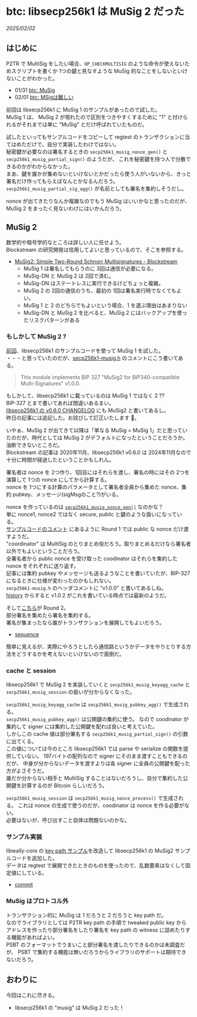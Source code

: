 # btc: libsecp256k1 は MuSig 2 だった

_2025/02/02_

## はじめに

P2TR で MultiSig をしたい場合、`OP_CHECKMULTISIG` のような命令が使えないためスクリプトを書くか 1つの鍵と見なすような MuSig 的なことをしないといけないことがわかった。

* 01/31 [btc: MuSig](/2025/01/20250131-btc.html)
* 02/01 [btc: MSigは難しい](20250201-btc.md)

前回は libsecp256k1 に MuSig 1 のサンプルがあったので試した。  
MuSig 1 は、 MuSig 2 が現れたので区別をつきやすくするために "1" と付けられるがそれまでは単に "MuSig" とだけ呼ばれていたものだ。

試したといってもサンプルコードをコピーして regtest のトランザクションに当てはめただけで、自分で実装したわけではない。  
秘密鍵が必要なのは署名するときの `secp256k1_musig_nonce_gen()` と `secp256k1_musig_partial_sign()` のようだが、
これを秘密鍵を持つ人で分散できるのかがわからなかった。  
まあ、鍵を誰かが集めないといけないとかだったら使う人がいないから、きっと署名だけ作ってもらえばなんとかなるんだろう。  
`secp256k1_musig_partial_sig_agg()` が名前としても署名を集約しそうだし。

nonce が出てきたりなんか複雑なのでもう MuSig はいいかなと思ったのだが、
MuSig 2 をまったく見ないわけにはいかんだろう。

## MuSig 2

数学的や暗号学的なところは詳しい人に任せよう。  
Blockstream の研究開発は信用してよいと思っているので、そこを参照する。

* [MuSig2: Simple Two-Round Schnorr Multisignatures - Blockstream](https://blog.blockstream.com/musig2-simple-two-round-schnorr-multisignatures/)
  * MuSig 1 は署名してもらうのに 3回は通信が必要になる。
  * MuSig-DN と MuSig 2 は 2回で済む。
  * MuSig-DN はステートレスに実行できるけどちょっと複雑。
  * MuSig 2 の 2回の通信のうち、最初の 1回は署名実行時でなくてもよい。
  * MuSig 1 と 2 のどちらでもよいという場合、1 を選ぶ理由はあまりない
  * MuSig-DN と MuSig 2 を比べると、MuSig 2 にはバックアップを使ったリスクパターンがある

### もしかして MuSig 2 ?

[前回](20250201-btc.md)、libsecp256k1 のサンプルコードを使って MuSig 1 を試した。  
・・・と思っていたのだが、[secp256k1-musig.h](https://github.com/bitcoin-core/secp256k1/blob/v0.6.0/include/secp256k1_musig.h#L13) のコメントにこう書いてある。

> This module implements BIP 327 "MuSig2 for BIP340-compatible Multi-Signatures" v1.0.0.

もしかして、libsecp256k1 に載っているのは MuSig 1 ではなく 2 ??  
BIP-327 とまで書いてあれば間違いあるまい。  
[libsecp256k1 の v0.6.0 CHANGELOG](https://github.com/bitcoin-core/secp256k1/blob/v0.6.0/CHANGELOG.md#added) にも MuSig2 と書いてあるし。  
昨日の記事には追記した。お詫びして訂正いたします 🙇。

いやぁ、MuSig 2 が出てきて以降は「単なる MuSig = MuSig 1」だと思っていたのだが、時代としては MuSig 2 がデフォルトになったということだろうか。  
油断できないところだ。  
Blockstream の記事は 2020年11月、libsecp256k1 v0.6.0 は 2024年11月なので十分に時間が経過したということかもしれん。

署名者は nonce を 2つ作り、1回目にはそれらを渡し、署名の時にはその 2つを演算して 1つの nonce にしてから計算する。  
nonce を 1つにする計算のパラメータとして署名者全員から集めた nonce、集約 pubkey、メッセージ(sigMsgのこと?)がいる。

nonce を作っているのは [`secp256k1_musig_nonce_gen()`](https://github.com/bitcoin-core/secp256k1/blob/v0.6.0/include/secp256k1_musig.h#L364-L365) なのかな？  
単に nonce1, nonce2 ではなく secure, public と鍵のような扱いになっている。  
[サンプルコードのコメント](https://github.com/bitcoin-core/secp256k1/blob/v0.6.0/examples/musig.c#L135-L140) にあるように Round 1 では public な nonce だけ渡すようだ。  
"coordinator" は MultiSig のとりまとめ役だろう。取りまとめるだけなら署名者以外でもよいということだろう。  
全署名者から public nonce を受け取った coodinator はそれらを集約した nonce をそれぞれに送り返す。  
記事には集約 pubkey やメッセージも送るようなことを書いていたが、BIP-327 になるときに仕様が変わったのかもしれない。  
`secp256k1-musig.h` のヘッダコメントに "v1.0.0" と書いてあるしね。  
[history](https://github.com/bitcoin/bips/commit/26bb1d8ea3e2f0f7e02e1ec37a4b70fbc0781f85) からすると v1.0.2 がこれを書いている時点では最新のようだ。

そして[こちら](https://github.com/bitcoin-core/secp256k1/blob/v0.6.0/examples/musig.c#L157-L174)が Round 2。  
部分署名を集めたら署名を集約する。  
署名が集まったなら誰がトランザクションを展開してもよいだろう。

* <a href="https://github.com/hirokuma/hirokuma.github.io/blob/main/bitcoin/musig/musig2_sequence.md" target="_blank">sequence</a>

簡単に見えるが、実際にやろうとしたら通信路というかデータをやりとりする方法をどうするかを考えないといけないので面倒だ。

### cache と session

libsecp256k1 で MuSig 2 を実装していくと `secp256k1_musig_keyagg_cache` と `secp256k1_musig_session` の扱いが分からなくなった。

`secp256k1_musig_keyagg_cache` は `secp256k1_musig_pubkey_agg()` で生成される。  
`secp256k1_musig_pubkey_agg()` は公開鍵の集約に使う。
なので coodinator が集約して signer には集約した公開鍵を配れば良いと考えていた。  
しかしこの cache 値は部分署名する `secp256k1_musig_partial_sign()` の引数に出てくる。  
この値については今のところ libsecp256k1 では parse や serialize の関数を提供していない。
197バイトの配列なので signer にそのまま渡すこともできるのだが、
中身が分からないデータを渡すよりは各 signer に全員の公開鍵を配った方がよさそうだ。  
誰だか分からない相手と MultiSig することはないだろうし、自分で集約した公開鍵を計算するのが Bitcoin らしいだろう。

`secp256k1_musig_session` は `secp256k1_musig_nonce_process()` で生成される。
これは nonce の生成で使うのだが、coodinator は nonce を作る必要がない。  
必要はないが、呼び出すこと自体は問題ないのかな。

### サンプル実装

libwally-core の [key path サンプル](https://github.com/hirokuma/c-keypath)を改造して libsecp256k1 の MuSig2 サンプルコードを追加した。  
データは regtest で展開できたときのものを使ったので、乱数要素はなくして固定値にしている。

* [commit](https://github.com/hirokuma/c-musig2/tree/f952541db8f1523974bee9ca24d7c5956ed35b5e)

### MuSig はプロトコル外

トランザクション的に MuSig は 1 だろうと 2 だろうと key path だ。  
なのでライブラリとしては P2TR key path の手順で tweaked public key からアドレスを作ったり部分署名をしたり署名を key path の witness に詰めたりする機能があればよい。  
PSBT のフォーマットでうまいこと部分署名を渡したりできるのかは未調査だが、
PSBT で集約する機能は無いだろうからライブラリのサポートは期待できないだろう。

## おわりに

今回はこれに尽きる。

* libsecp256k1 の "musig" は MuSig 2 だった！
